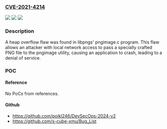 ### [CVE-2021-4214](https://cve.mitre.org/cgi-bin/cvename.cgi?name=CVE-2021-4214)
![](https://img.shields.io/static/v1?label=Product&message=libpng&color=blue)
![](https://img.shields.io/static/v1?label=Version&message=%3D%20libpng%20v1.6%20&color=brighgreen)
![](https://img.shields.io/static/v1?label=Vulnerability&message=CWE-120%20-%20Buffer%20Copy%20without%20Checking%20Size%20of%20Input%20('Classic%20Buffer%20Overflow')&color=brighgreen)

### Description

A heap overflow flaw was found in libpngs' pngimage.c program. This flaw allows an attacker with local network access to pass a specially crafted PNG file to the pngimage utility, causing an application to crash, leading to a denial of service.

### POC

#### Reference
No PoCs from references.

#### Github
- https://github.com/poikl246/DevSecOps-2024-v2
- https://github.com/s-cube-xmu/Bug_List

